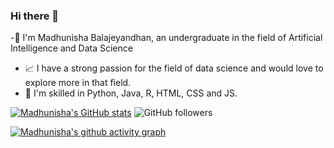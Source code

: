 ### Hi there 👋


-👑 I'm Madhunisha Balajeyandhan, an undergraduate in the field of Artificial Intelligence and Data Science
- 📈 I have a strong passion for the field of data science and would love to explore more in that field.
- 🚀 I'm skilled in Python, Java, R, HTML, CSS and JS.

[![Madhunisha's GitHub stats](https://github-readme-stats.vercel.app/api?username=MadhunishaBala)](https://github.com/MadhunishaBala/github-readme-stats)  ![GitHub followers](https://img.shields.io/github/followers/MadhunishaBala?style=social)

[![Madhunisha's github activity graph](https://github-readme-activity-graph.vercel.app/graph?username=MadhunishaBala&theme=dracula)](https://github.com/MadhunishaBala/github-readme-activity-graph)
